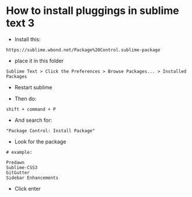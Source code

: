 # How to install pluggings in sublime text 3

- Install this:

```
https://sublime.wbond.net/Package%20Control.sublime-package
```

- place it in this folder

```
Sublime Text > Click the Preferences > Browse Packages... > Installed Packages
```

- Restart sublime

- Then do:

```
shift + command + P
```

- And search for:

```
"Package Control: Install Package"
```

- Look for the package

```
# example:

Predawn
Sublime-CSS3
GitGutter
Sidebar Enhancements
```
- Click enter
